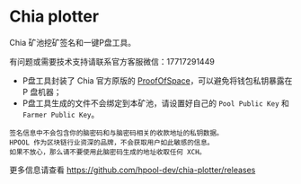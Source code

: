 # Chia plotter

Chia 矿池挖矿签名和一键P盘工具。

有问题或需要技术支持请联系官方客服微信：17717291449
- P盘工具封装了 Chia 官方原版的 [ProofOfSpace](https://github.com/Chia-Network/chiapos)，可以避免将钱包私钥暴露在 P 盘机器；
- P盘工具生成的文件不会绑定到本矿池，请设置好自己的 `Pool Public Key` 和 `Farmer Public Key`。

```
签名信息中不会包含你的脑密码和与脑密码相关的收款地址的私钥数据。
HPOOL 作为区块链行业资深的品牌，不会获取用户如此敏感的信息。
如果不放心，那么请不要使用此脑密码生成的地址收取任何 XCH。
```

更多信息请查看 https://github.com/hpool-dev/chia-plotter/releases 
